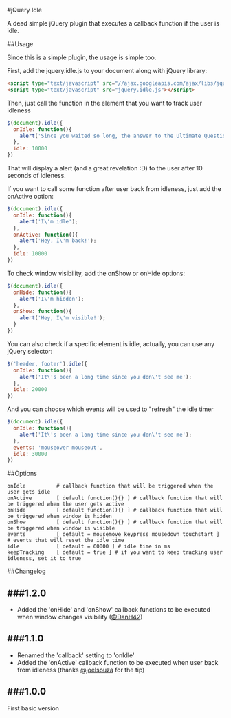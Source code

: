 #jQuery Idle

A dead simple jQuery plugin that executes a callback function if the user is idle.

##Usage

Since this is a simple plugin, the usage is simple too.

First, add the jquery.idle.js to your document along with jQuery library:

```html
<script type="text/javascript" src="//ajax.googleapis.com/ajax/libs/jquery/1.7.2/jquery.min.js"></script>
<script type="text/javascript" src="jquery.idle.js"></script>
```

Then, just call the function in the element that you want to track user idleness

```js
$(document).idle({
  onIdle: function(){
  	alert('Since you waited so long, the answer to the Ultimate Question of Life, the Universe, and Everything is 42');
  },
  idle: 10000
})
```

That will display a alert (and a great revelation :D) to the user after 10 seconds of idleness.

If you want to call some function after user back from idleness, just add the onActive option:

```js
$(document).idle({
  onIdle: function(){
    alert('I\'m idle');
  },
  onActive: function(){
    alert('Hey, I\'m back!');
  },
  idle: 10000
})
```

To check window visibility, add the onShow or onHide options:

```js
$(document).idle({
  onHide: function(){
    alert('I\'m hidden');
  },
  onShow: function(){
    alert('Hey, I\'m visible!');
  }
})

```

You can also check if a specific element is idle, actually, you can use any jQuery selector:

```js
$('header, footer').idle({
  onIdle: function(){
  	alert('It\'s been a long time since you don\'t see me');
  },
  idle: 20000
})
```

And you can choose which events will be used to "refresh" the idle timer

```js
$(document).idle({
  onIdle: function(){
  	alert('It\'s been a long time since you don\'t see me');
  },
  events: 'mouseover mouseout',
  idle: 30000
})
```

##Options

```
onIdle	    	# callback function that will be triggered when the user gets idle
onActive    	[ default function(){} ] # callback function that will be triggered when the user gets active
onHide	    	[ default function(){} ] # callback function that will be triggered when window is hidden
onShow	    	[ default function(){} ] # callback function that will be triggered when window is visible
events			[ default = mousemove keypress mousedown touchstart ] # events that will reset the idle time
idle			[ default = 60000 ] # idle time in ms
keepTracking 	[ default = true ] # if you want to keep tracking user idleness, set it to true
```

##Changelog

###1.2.0
--------
* Added the 'onHide' and 'onShow' callback functions to be executed when window changes visibility ([@DanH42](https://github.com/DanH42))

###1.1.0
--------
* Renamed the 'callback' setting to 'onIdle'
* Added the 'onActive' callback function to be executed when user back from idleness (thanks [@joelsouza](https://github.com/joelsouza) for the tip)

###1.0.0
--------
First basic version
